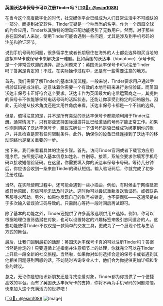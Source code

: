 **英国沃达丰保号卡可以注册Tinder吗？[[TG💪+ @esim1088](https://t.me/s/esim1088)]**

在当今这个高度数字化的时代，社交媒体平台已经成为人们日常生活中不可或缺的一部分。而提到社交软件，Tinder无疑是一个响当当的名字。作为一个风靡全球的约会应用，Tinder以其独特的滑动匹配功能吸引了无数用户。然而，对于那些身在国外的人来说，使用Tinder可能会遇到一些问题，尤其是涉及到手机号码的注册和验证环节。

说到手机号码的问题，很多留学生或者长期居住在海外的人士都会选择购买当地的虚拟SIM卡或保号卡来解决这一难题。比如英国的沃达丰（Vodafone）保号卡就是一个非常受欢迎的选择。那么问题来了：英国沃达丰保号卡可以注册Tinder吗？答案是肯定的！不过，在实际操作过程中，还是有一些需要注意的地方。

首先，我们需要了解Tinder的基本注册流程。一般来说，Tinder要求用户通过手机验证码完成注册。这意味着你需要一个有效的本地号码来进行身份验证。而英国沃达丰保号卡正好符合这个要求。沃达丰作为英国最大的电信运营商之一，其提供的保号卡不仅能够保持电话号码的活跃状态，还能让你享受到稳定的网络服务。因此，无论是从技术角度还是实用性角度来看，沃达丰保号卡都是一个不错的选择。

但是，值得注意的是，并不是所有类型的沃达丰保号卡都能顺利用于Tinder注册。通常情况下，只有那些支持国际漫游并且已经激活的号码才能正常工作。如果你刚刚购买了沃达丰保号卡，建议先确认一下该号码是否已经成功绑定到你的账户，并且检查是否有任何限制条件。此外，确保你的设备已经连接到了沃达丰的移动网络也是至关重要的一步。

接下来，我们来看看具体的注册步骤。首先，访问Tinder官网或者下载官方应用程序后，按照提示输入基本信息如姓名、性别等。接着，系统会要求你填写手机号码以接收短信验证码。在这里，你需要填入你的沃达丰保号卡号码。等待几分钟后，你应该会收到一条来自Tinder的确认短信。输入验证码后，你就完成了初步注册过程。

当然，在实际使用过程中，还可能会遇到一些小插曲。例如，有时候由于网络延迟或其他原因，短信可能无法及时送达。这时你可以尝试重新发送验证码，或者联系客服寻求帮助。另外，如果你发现自己的账号被锁定，也不要慌张——这通常是由于多次输入错误验证码导致的。只需耐心等待一段时间后再试即可。

除了基本的功能之外，Tinder还提供了许多高级选项供用户选择。例如，你可以根据地理位置筛选潜在对象，也可以设置特定的兴趣标签来吸引志同道合的人。这些功能使得Tinder不仅仅是一款简单的交友工具，更成为了一个展现个性与生活方式的舞台。

最后，让我们回到最初的话题：英国沃达丰保号卡真的可以注册Tinder吗？答案当然是肯定的！只要遵循上述指南并注意细节上的处理，你就完全可以在Tinder上开启一段全新的社交旅程。当然啦，如果你对如何选择合适的保号卡或者遇到其他相关问题感到困惑的话，不妨随时咨询专业人士，他们会为你提供更加详细和专业的建议。

总之，无论你是想结识新朋友还是寻找恋爱对象，Tinder都为你提供了一个便捷高效的平台。而有了英国沃达丰保号卡的支持，你将不再为手机号码的问题烦恼。快来加入这个充满活力的世界吧！

[[TG💪+ @esim1088](https://t.me/s/esim1088) ![Image](https://i.postimg.cc/4NQfJmqS/Snipaste-2025-05-13-00-14-12.png)]